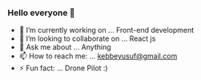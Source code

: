 ### Hello everyone 👋



- 🔭 I’m currently working on ... Front-end development   
- 👯 I’m looking to collaborate on ... React js
- 💬 Ask me about ... Anything 
- 📫 How to reach me: ... kebbeyusuf@gmail.com
- ⚡ Fun fact: ... Drone Pilot :)

